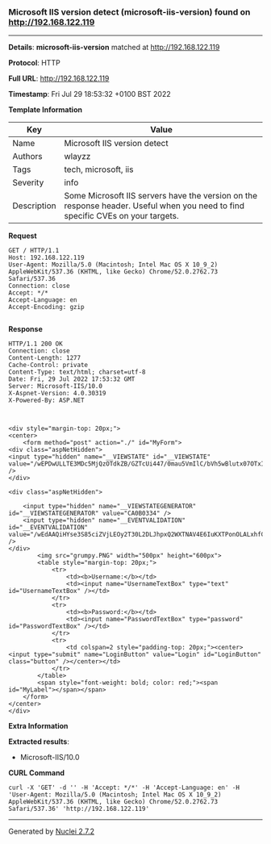 ### Microsoft IIS version detect (microsoft-iis-version) found on http://192.168.122.119
---
**Details**: **microsoft-iis-version**  matched at http://192.168.122.119

**Protocol**: HTTP

**Full URL**: http://192.168.122.119

**Timestamp**: Fri Jul 29 18:53:32 +0100 BST 2022

**Template Information**

| Key | Value |
|---|---|
| Name | Microsoft IIS version detect |
| Authors | wlayzz |
| Tags | tech, microsoft, iis |
| Severity | info |
| Description | Some Microsoft IIS servers have the version on the response header. Useful when you need to find specific CVEs on your targets. |

**Request**
```http
GET / HTTP/1.1
Host: 192.168.122.119
User-Agent: Mozilla/5.0 (Macintosh; Intel Mac OS X 10_9_2) AppleWebKit/537.36 (KHTML, like Gecko) Chrome/52.0.2762.73 Safari/537.36
Connection: close
Accept: */*
Accept-Language: en
Accept-Encoding: gzip


```

**Response**
```http
HTTP/1.1 200 OK
Connection: close
Content-Length: 1277
Cache-Control: private
Content-Type: text/html; charset=utf-8
Date: Fri, 29 Jul 2022 17:53:32 GMT
Server: Microsoft-IIS/10.0
X-Aspnet-Version: 4.0.30319
X-Powered-By: ASP.NET



<div style="margin-top: 20px;">
<center>
	<form method="post" action="./" id="MyForm">
<div class="aspNetHidden">
<input type="hidden" name="__VIEWSTATE" id="__VIEWSTATE" value="/wEPDwULLTE3MDc5MjQzOTdkZB/GZTcUi447/0mau5VmIlC/bVh5wBlutx07OTxImXM0" />
</div>

<div class="aspNetHidden">

	<input type="hidden" name="__VIEWSTATEGENERATOR" id="__VIEWSTATEGENERATOR" value="CA0B0334" />
	<input type="hidden" name="__EVENTVALIDATION" id="__EVENTVALIDATION" value="/wEdAAQiHYse3S85ciZVjLEOy2T30L2DLJhpxQ2WXTNAV4E6IuKXTPonOLALxhfCJ/svpfncqaj6i4HaaYTcyD0yJuxutNprTV+pR9Xggae/PB/N8P6a4jXDzfRjm7a4hrb2/VY=" />
</div>
		<img src="grumpy.PNG" width="500px" height="600px">
		<table style="margin-top: 20px;">
			<tr>
				<td><b>Username:</b></td>
				<td><input name="UsernameTextBox" type="text" id="UsernameTextBox" /></td>
			</tr>
			<tr>
				<td><b>Password:</b></td>
				<td><input name="PasswordTextBox" type="password" id="PasswordTextBox" /></td>
			</tr>
			<tr>
				<td colspan=2 style="padding-top: 20px;"><center><input type="submit" name="LoginButton" value="Login" id="LoginButton" class="button" /></center></td>
			</tr>
		</table>
		<span style="font-weight: bold; color: red;"><span id="MyLabel"></span></span>
	</form>
</center>
</div>
```

**Extra Information**

**Extracted results**:

- Microsoft-IIS/10.0



**CURL Command**
```
curl -X 'GET' -d '' -H 'Accept: */*' -H 'Accept-Language: en' -H 'User-Agent: Mozilla/5.0 (Macintosh; Intel Mac OS X 10_9_2) AppleWebKit/537.36 (KHTML, like Gecko) Chrome/52.0.2762.73 Safari/537.36' 'http://192.168.122.119'
```
---
Generated by [Nuclei 2.7.2](https://github.com/projectdiscovery/nuclei)